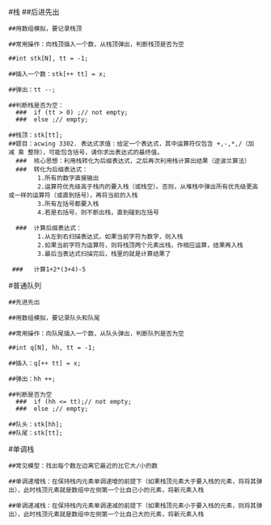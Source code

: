 #栈
    ##后进先出
    
    ##用数组模拟，要记录栈顶
    
    ##常用操作：向栈顶插入一个数，从栈顶弹出，判断栈顶是否为空
    
    ##int stk[N], tt = -1;
    
    ##插入一个数：stk[++ tt] = x;
    
    ##弹出：tt --;
    
    ##判断栈是否为空：
      ###  if (tt > 0) ;// not empty;
      ###  else ;// empty;

    ##栈顶：stk[tt];
    ##题目：acwing 3302. 表达式求值：给定一个表达式，其中运算符仅包含 +,-,*,/（加 减 乘 整除），可能包含括号，请你求出表达式的最终值。
      ###  核心思想：利用栈转化为后缀表达式，之后再次利用栈计算出结果（逆波兰算法）
      ###  转化为后缀表达式：
            1.所有的数字直接输出
            2.运算符优先级高于栈内的要入栈（或栈空）。否则，从堆栈中弹出所有优先级更高或一样的运算符（或直到括号），再将当前的入栈
            3.所有左括号都要入栈
            4.若是右括号，则不断出栈，直到碰到左括号

      ###  计算后缀表达式：
            1.从左到右扫描表达式，如果当前字符为数字，则入栈
            2.如果当前字符为运算符，则将栈顶两个元素出栈，作相应运算，结果再入栈
            3.最后当表达式扫描完后，栈里的就是计算结果了

     ###   计算1+2*(3+4)-5


#普通队列

    ##先进先出

    ##用数组模拟，要记录队头和队尾
    
    ##常用操作：向队尾插入一个数，从队头弹出，判断队列是否为空
    
    ##int q[N], hh, tt = -1;
    
    ##插入：q[++ tt] = x;
    
    ##弹出：hh ++;
    
    ##判断是否为空
      ###  if (hh <= tt);// not empty;
      ###  else ;// empty;

    ##队头：stk[hh];
    ##队尾：stk[tt];

#单调栈

    ##常见模型：找出每个数左边离它最近的比它大/小的数
    
    ##单调递增栈：在保持栈内元素单调递增的前提下（如果栈顶元素大于要入栈的元素，将将其弹出），此时栈顶元素就是数组中左侧第一个比自己小的元素，将新元素入栈
    
    ##单调递减栈：在保持栈内元素单调递减的前提下（如果栈顶元素小于要入栈的元素，则将其弹出），此时栈顶元素就是数组中左侧第一个比自己大的元素，将新元素入栈
